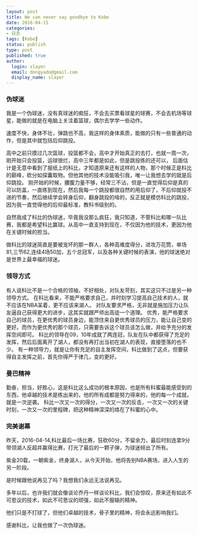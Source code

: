 ```yaml
---
layout: post
title: We can never say goodbye to Kobe  
date: 2016-04-15
categories:
- 日志
tags: [Kobe]
status: publish
type: post
published: true
author:
  login: slayer
  email: dongyado@gmail.com
  display_name: slayer
---
```

### 伪球迷
我是一个伪球迷，没有真球迷的痴狂，不会去买票看球星的球赛，不会去机场等球星，能做的就是在电脑上关注着篮球，偶尔去学学一些动作。

速度不快，身体不壮，弹跳也不高，我这样的身体素质，能做的只有一些普通的动作，但是其中就包括后仰跳投。

高中之前只摸过几次篮球，投篮都不会，高中才开始真正的去打，也就一周一次，刚开始只会投篮，运球很烂，高中三年都是如此，但是跳投练的还可以，
后面估计是无意中看到了报纸上的科比，才知道原来还有这样的人物，那个时候正是科比的巅峰，砍分如探囊取物。但他其他的技术没能吸引我，唯一让我想去学的就是后仰跳投。
刚开始的时候，腰腹力量不够，经常三不沾，但是一直觉得后仰是真的可以防盖，一直练到现在，然后我每一个跳投都很自然的用后仰了，不后仰就投不进的节奏，然后继续学会转身后仰，翻身跳投的啥的，反正就是模仿科比的跳投，
因为我一直觉得他的后仰最标准，教科书级别的。

自然我成了科比的伪球迷，毕竟我没那么疯狂，我只知道，不管科比和哪一队比赛，我都是希望科比赢球。从高中一直支持到现在，不仅因为他的技术，更因为他在关键时候的担当。

做科比的球迷简直是要被宠坏的那一群人，各种高难度得分，进攻万花筒，单场81,三节62,连续4场50加，五个总冠军，以及各种关键时候的表演，他的球迷绝对是世界上最幸福的球迷。

### 领导方式
有人说科比不是一个合格的领袖，不好相处，对队友苛刻，其实这只不过是另一种领导方式。
在科比看来，不能严格要求自己，并时刻学习提高自己技术的人，就不应该在NBA呆着，更不应该来湖人。
对队友要求严格，无非就是施加压力让队友逼自己获得更大的进步，这其实就跟严师出高徒一个道理。
优秀，能严格要求自己的球员，在更优秀的球员身边，能顶住来自更优秀球员的压力，能让自己变的更好。而作为更优秀的那个球员，只需要告诉这个球员该怎么做，并给予充分的发挥空间即可。
科比的领导在09，10年成就了两连冠，队友在队中都获得了充足的发挥，然后后面离开了湖人，都没有再打出当初在湖人的表现，直接堕落的也不少。
有一种领导力，就是让你有充足的自主发挥空间，科比做到了这点，但要获得自主发挥之前，首先你得严于律几，变的更好。

### 曼巴精神
勤奋，担当，好胜心，这是科比这么成功的根本原因，也是所有科蜜最能感受到的东西，他卓越的技术是练出来的，他的所有成都是努力得来的，他的每一个成就，就是一次逆袭。
科比一次又一次的得分，一次又一次的反击，一次又一次的关键时刻，一次又一次的里程碑，把这种精神深深的烙在了科蜜的心中。

### 完美谢幕
昨天，2016-04-14,科比最后一场比赛，狂砍60分，不留余力，最后时刻连拿9分带领湖人反超并赢得比赛，打光了最后的一颗子弹，为球迷倾出了所有。

紫金20载，一朝紫金，终身湖人，从今天开始，他将告别NBA赛场，进入人生的另一阶段。

是时候跟他说再见了吗？我想我们永远无法说再见。


多年以后，也许我们就会像谈论乔丹一样谈论科比，我们会惊叹，原来还有如此不可思议的技术，如此不可思议的顽强，如此不服输的精神。

他们只是不打球了，但他们卓越的技术，骨子里的精神，将会永远影响我们。

感谢科比，让我也做了一次伪球迷。
